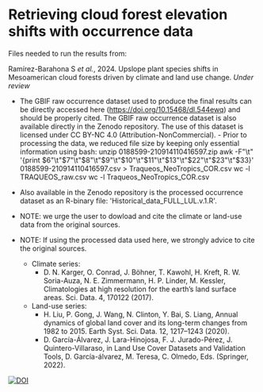 # Retrieving cloud forest elevation shifts with occurrence data
Files needed to run the results from:

Ramírez-Barahona S *et al.*, 2024. Upslope plant species shifts in Mesoamerican cloud forests driven by climate and land use change. *Under review* 

- The GBIF raw occurrence dataset used to produce the final results can be directly accessed here (https://doi.org/10.15468/dl.544ewq) and should be properly cited.  The GBIF raw occurrence dataset is also available directly in the Zenodo repository.  The use of this dataset is licensed under CC BY-NC 4.0 (Attribution-NonCommercial).
      - Prior to processing the data, we reduced file size by keeping only essential information using bash:
            unzip 0188599-210914110416597.zip
            awk -F"\t" '{print $6"\t"$7"\t"$8"\t"$9"\t"$10"\t"$11"\t"$13"\t"$22"\t"$23"\t"$33}' 0188599-210914110416597.csv > Traqueos_NeoTropics_COR.csv
            wc -l TRAQUEOS_raw.csv
            wc -l Traqueos_NeoTropics_COR.csv
- Also available in the Zenodo repository is the processed occurrence dataset as an R-binary file: 'Historical_data_FULL_LUL.v.1.R'.       

- NOTE: we urge the user to dowload and cite the climate or land-use data from the original sources.  
- NOTE: If using the processed data used here, we strongly advice to cite the original sources.
    - Climate series: 
      - D. N. Karger, O. Conrad, J. Böhner, T. Kawohl, H. Kreft, R. W. Soria-Auza, N. E. Zimmermann, H. P. Linder, M. Kessler, Climatologies at high resolution for the earth’s land surface areas. Sci. Data. 4, 170122 (2017).
    - Land-use series: 
       - H. Liu, P. Gong, J. Wang, N. Clinton, Y. Bai, S. Liang, Annual dynamics of global land cover and its long-term changes from 1982 to 2015. Earth Syst. Sci. Data. 12, 1217–1243 (2020).
       - D. García-Álvarez, J. Lara-Hinojosa, F. J. Jurado-Pérez, J. Quintero-Villaraso, in Land Use Cover Datasets and Validation Tools, D. García-álvarez, M. Teresa, C. Olmedo, Eds. (Springer, 2022).

[![DOI](https://zenodo.org/badge/402174680.svg)](https://zenodo.org/badge/latestdoi/402174680)
